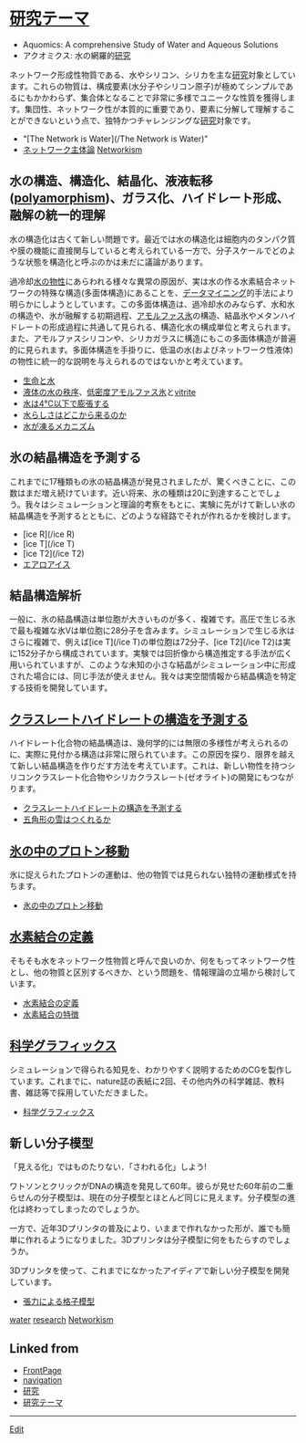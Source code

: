 ---
---
# [研究テーマ](/研究テーマ)


* Aquomics: A comprehensive Study of Water and Aqueous Solutions
* アクオミクス: 水の網羅的[研究](/研究)

ネットワーク形成性物質である、水やシリコン、シリカを主な[研究](/研究)対象としています。これらの物質は、構成要素(水分子やシリコン原子)が極めてシンプルであるにもかかわらず、集合体となることで非常に多様でユニークな性質を獲得します。集団性、ネットワーク性が本質的に重要であり、要素に分解して理解することができないという点で、独特かつチャレンジングな[研究](/研究)対象です。


* "[The Network is Water](/The Network is Water)"
* [ネットワーク主体論](/ネットワーク主体論) [Networkism](/Networkism)



## 水の構造、構造化、結晶化、液液転移([polyamorphism](/polyamorphism))、ガラス化、ハイドレート形成、融解の統一的理解

水の構造化は古くて新しい問題です。最近では水の構造化は細胞内のタンパク質や膜の機能に直接関与していると考えられている一方で、分子スケールでどのような状態を構造化と呼ぶのかは未だに議論があります。



過冷却[水の物性](/水の物性)にあらわれる様々な異常の原因が、実は水の作る水素結合ネットワークの特殊な構造(多面体構造)にあることを、[データマイニング](/データマイニング)的手法により明らかにしようとしています。この多面体構造は、過冷却水のみならず、水和水の構造や、氷が融解する初期過程、[アモルファス氷](/アモルファス氷)の構造、結晶氷やメタンハイドレートの形成過程に共通して見られる、構造化水の構成単位と考えられます。また、アモルファスシリコンや、シリカガラスに構造にもこの多面体構造が普遍的に見られます。多面体構造を手掛りに、低温の水(およびネットワーク性液体)の物性に統一的な説明を与えられるのではないかと考えています。




* [生命と水](/生命と水)
* [液体の水の秩序](/液体の水の秩序)、[低密度アモルファス氷](/低密度アモルファス氷)と[vitrite](/vitrite)
* [水は4℃以下で膨張する](/水は4℃以下で膨張する)
* [水らしさはどこから来るのか](/水らしさはどこから来るのか)
* [水が凍るメカニズム](/水が凍るメカニズム)



## 氷の結晶構造を予測する

これまでに17種類もの氷の結晶構造が発見されましたが、驚くべきことに、この数はまだ増え続けています。近い将来、氷の種類は20に到達することでしょう。我々はシミュレーションと理論的考察をもとに、実験に先がけて新しい氷の結晶構造を予測するとともに、どのような経路でそれが作れるかを検討します。


* [ice R](/ice R)
* [ice T](/ice T)
* [ice T2](/ice T2)
* [エアロアイス](/エアロアイス)

## 結晶構造解析

一般に、氷の結晶構造は単位胞が大きいものが多く、複雑です。高圧で生じる氷で最も複雑な氷Vは単位胞に28分子を含みます。シミュレーションで生じる氷はさらに複雑で、例えば[ice T](/ice T)の単位胞は72分子、[ice T2](/ice T2)は実に152分子から構成されています。実験では回折像から構造推定する手法が広く用いられていますが、このような未知の小さな結晶がシミュレーション中に形成された場合には、同じ手法が使えません。我々は実空間情報から結晶構造を特定する技術を開発しています。



## [クラスレートハイドレートの構造を予測する](/クラスレートハイドレートの構造を予測する)

ハイドレート化合物の結晶構造は、幾何学的には無限の多様性が考えられるのに、実際に見付かる構造は非常に限られています。この原因を探り、限界を越えて新しい結晶構造を作りだす方法を考えています。これは、新しい物性を持つシリコンクラスレート化合物やシリカクラスレート(ゼオライト)の開発にもつながります。




* [クラスレートハイドレートの構造を予測する](/クラスレートハイドレートの構造を予測する)
* [五角形の雪はつくれるか](/五角形の雪はつくれるか)



## [氷の中のプロトン移動](/氷の中のプロトン移動)

氷に捉えられたプロトンの運動は、他の物質では見られない独特の運動様式を持ちます。


* [氷の中のプロトン移動](/氷の中のプロトン移動)



## [水素結合の定義](/水素結合の定義)

そもそも水をネットワーク性物質と呼んで良いのか、何をもってネットワーク性とし、他の物質と区別するべきか、という問題を、情報理論の立場から検討しています。


* [水素結合の定義](/水素結合の定義)
* [水素結合の特徴](/水素結合の特徴)



## [科学グラフィックス](/科学グラフィックス)

シミュレーションで得られる知見を、わかりやすく説明するためのCGを製作しています。これまでに、nature誌の表紙に2回、その他内外の科学雑誌、教科書、雑誌等で採用していただきました。


* [科学グラフィックス](/科学グラフィックス)



## 新しい分子模型

「見える化」ではものたりない．「さわれる化」しよう!



ワトソンとクリックがDNAの構造を発見して60年。彼らが見せた60年前の二重らせんの分子模型は、現在の分子模型とほとんど同じに見えます。分子模型の進化は終わってしまったのでしょうか。



一方で、近年3Dプリンタの普及により、いままで作れなかった形が、誰でも簡単に作れるようになりました。3Dプリンタは分子模型に何をもたらすのでしょうか。



3Dプリンタを使って、これまでになかったアイディアで新しい分子模型を開発しています。


* [張力による格子模型](/張力による格子模型)

[water](/water) [research](/research) [Networkism](/Networkism)



## Linked from

* [FrontPage](FrontPage.md)
* [navigation](navigation.md)
* [研究](研究.md)
* [研究テーマ](研究テーマ.md)


----
[Edit](https://github.com/vitroid/vitroid.github.io/edit/master/MD/研究テーマ.md)
